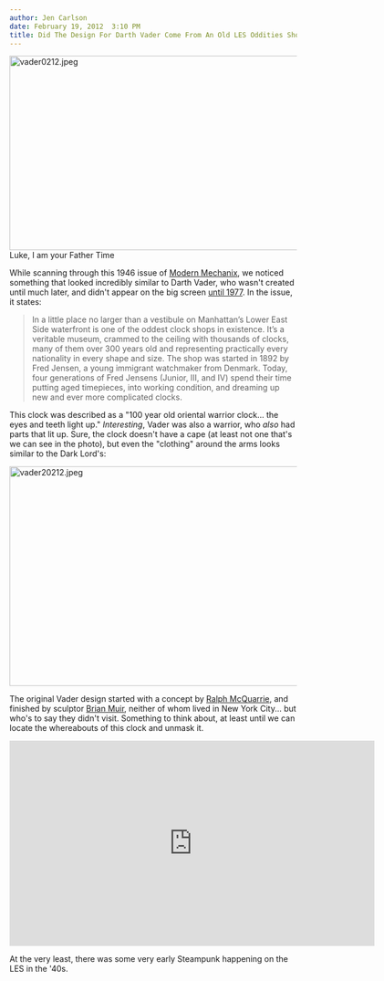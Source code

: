 ```yaml
---
author: Jen Carlson
date: February 19, 2012  3:10 PM
title: Did The Design For Darth Vader Come From An Old LES Oddities Shop?
---
```


<p><span class="mt-enclosure mt-enclosure-image" style="display: inline;"> <img alt="vader0212.jpeg" src="https://web.archive.org/web/20120219203702im_/http://gothamist.com/attachments/arts_jen/vader0212.jpeg" width="640" height="341" class="image-none"> </span><br>
<span class="photo_caption">Luke, I am your Father Time</span></p>

<p>While scanning through this 1946 issue of <a href="https://web.archive.org/web/20120219203702/http://blog.modernmechanix.com/2007/03/01/father-time/">Modern Mechanix</a>, we noticed something that looked incredibly similar to Darth Vader, who wasn&apos;t created until much later, and didn&apos;t appear on the big screen <a href="https://web.archive.org/web/20120219203702/http://en.wikipedia.org/wiki/Star_Wars_Episode_IV:_A_New_Hope">until 1977</a>. In the issue, it states:</p>

<blockquote>In a little place no larger than a vestibule on Manhattan&#x2019;s Lower East Side waterfront is one of the oddest clock shops in existence. It&#x2019;s a veritable museum, crammed to the ceiling with thousands of clocks, many of them over 300 years old and representing practically every nationality in every shape and size. The shop was started in 1892 by Fred Jensen, a young immigrant watchmaker from Denmark. Today, four generations of Fred Jensens (Junior, III, and IV) spend their time putting aged timepieces, into working condition, and dreaming up new and ever more complicated clocks.</blockquote>

<p>This clock was described as a &quot;100 year old oriental warrior clock... the eyes and teeth light up.&quot; <em>Interesting</em>, Vader was also a warrior, who <em>also</em> had parts that lit up. Sure, the clock doesn&apos;t have a cape (at least not one that&apos;s we can see in the photo), but even the &quot;clothing&quot; around the arms looks similar to the Dark Lord&apos;s: </p>

<p><span class="mt-enclosure mt-enclosure-image" style="display: inline;"> <img alt="vader20212.jpeg" src="https://web.archive.org/web/20120219203702im_/http://gothamist.com/attachments/arts_jen/vader20212.jpeg" width="640" height="385" class="image-none"> </span></p>

<p>The original Vader design started with a concept by <a href="https://web.archive.org/web/20120219203702/http://en.wikipedia.org/wiki/Ralph_McQuarrie">Ralph McQuarrie</a>, and finished by sculptor <a href="https://web.archive.org/web/20120219203702/http://en.wikipedia.org/wiki/Brian_Muir_(sculptor)">Brian Muir</a>, neither of whom lived in New York City... but who&apos;s to say they didn&apos;t visit. Something to think about, at least until we can locate the whereabouts of this clock and unmask it.</p>

<p><iframe width="640" height="360" src="https://web.archive.org/web/20120219203702if_/http://www.youtube.com/embed/GSyb06rgO3s" frameborder="0" allowfullscreen></iframe></p>

<p>At the very least, there was some very early Steampunk happening on the LES in the &apos;40s.</p>
